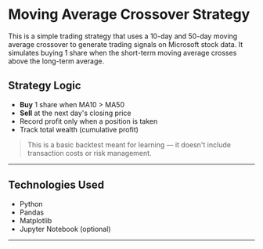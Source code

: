#  Moving Average Crossover Strategy

This is a simple trading strategy that uses a 10-day and 50-day moving average crossover to generate trading signals on Microsoft stock data. It simulates buying 1 share when the short-term moving average crosses above the long-term average.

## Strategy Logic

- **Buy** 1 share when MA10 > MA50
- **Sell** at the next day's closing price
- Record profit only when a position is taken
- Track total wealth (cumulative profit)

> This is a basic backtest meant for learning — it doesn't include transaction costs or risk management.

---

##  Technologies Used

- Python 
- Pandas 
- Matplotlib 
- Jupyter Notebook (optional)

---

